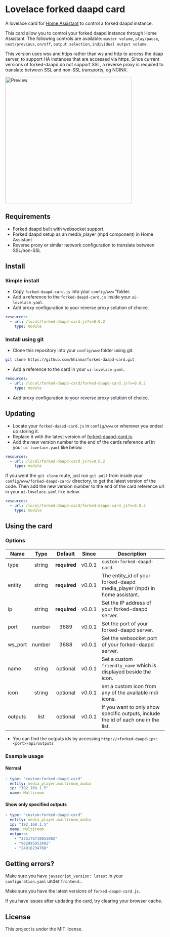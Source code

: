 # Lovelace forked daapd card
A lovelace card for [Home Assistant](https://github.com/home-assistant/home-assistant) to control a forked daapd instance.

This card allow you to control your forked daapd instance through Home Assistant.
The following controls are available: `master volume`, `play/pause`, `next/previous`, `on/off`, `output selection`, `individual output volume`.

This version uses wss and https rather than ws and http to access the daap server, to support HA instances that
are accessed via https.  Since current versions of forked-daapd do not support SSL, a reverse proxy is required to
translate between SSL and non-SSL transports, eg NGINX.

<img src="https://user-images.githubusercontent.com/457678/46584235-03d92100-ca61-11e8-9d4d-969cbca7f88c.gif" alt="Preview" width="400">

## Requirements
- Forked daapd built with websocket support.
- Forked daapd setup as an media_player (mpd component) in Home Assistant
- Reverse proxy or similar network configuration to translate between SSL/non-SSL

## Install

### Simple install

- Copy `forked-daapd-card.js` into your `config/www` ”folder.
- Add a reference to the `forked-daapd-card.js` inside your `ui-lovelace.yaml`.
- Add proxy configuration to your reverse proxy solution of choice.

```yaml
resources:
  - url: /local/forked-daapd-card.js?v=0.0.2
    type: module
```

### Install using git

- Clone this repository into your `config/www` folder using git.

```bash
git clone https://github.com/hhinma/forked-daapd-card.git
```

- Add a reference to the card in your `ui-lovelace.yaml`.

```yaml
resources:
  - url: /local/forked-daapd-card/forked-daapd-card.js?v=0.0.2
    type: module
```

- Add proxy configuration to your reverse proxy solution of choice.

## Updating

- Locate your `forked-daapd-card.js` in `config/www` or wherever you ended up storing it.
- Replace it with the latest version of [forked-daapd-card.js](forked-daapd-card.js).
- Add the new version number to the end of the cards reference url in your `ui-lovelace.yaml` like below.

```yaml
resources:
  - url: /local/forked-daapd-card.js?v=0.0.2
    type: module
```

If you went the `git clone` route, just run `git pull` from inside your `config/www/forked-daapd-card/` directory, to get the latest version of the code. Then add the new version number to the end of the card reference url in your `ui-lovelace.yaml` like below.

```yaml
resources:
  - url: /local/forked-daapd-card/forked-daapd-card.js?v=0.0.2
    type: module
```

## Using the card

### Options

| Name | Type | Default | Since | Description |
|------|:----:|:-------:|:-----:|-------------|
| type | string | **required** | v0.0.1 | `custom:forked-daapd-card`.
| entity | string | **required** | v0.0.1 | The entity_id of your forked-daapd media_player (mpd) in home  assistant.
| ip | string | **required** | v0.0.1 | Set the IP address of your forked-daapd server.
| port | number | 3689 | v0.0.1 | Set the port of your forked-daapd server.
| ws_port | number | 3688 | v0.0.1 | Set the websocket port of your forked-daapd server.
| name | string | optional | v0.0.1 | Set a custom `friendly_name` which is displayed beside the icon.
| icon | string | optional | v0.0.1 | set a custom icon from any of the available mdi icons.
| outputs | list | optional | v0.0.1 | If you want to only show specific outputs, include the id of each one in the list.

- You can find the outputs ids by accessing `http://<forked-daapd-ip>:<port>/api/outputs`

### Example usage

#### Normal
```yaml
- type: "custom:forked-daapd-card"
  entity: media_player.multiroom_audio
  ip: "192.168.1.5"
  name: Multiroom
```

#### Show only specified outputs
```yaml
- type: "custom:forked-daapd-card"
  entity: media_player.multiroom_audio
  ip: "192.168.1.5"
  name: Multiroom
  outputs:
    - "225176710053082"
    - "962995053492"
    - "24918234768"
```

## Getting errors?
Make sure you have `javascript_version: latest` in your `configuration.yaml` under `frontend:`.

Make sure you have the latest versions of `forked-daapd-card.js`.

If you have issues after updating the card, try clearing your browser cache.

## License
This project is under the MIT license.
